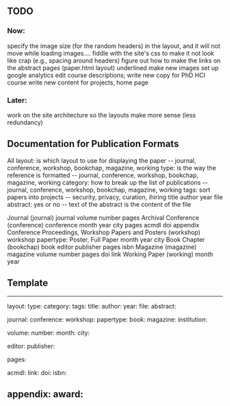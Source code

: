 ## TODO

### Now:
specify the image size (for the random headers) in the layout, and it will not move while loading images....
fiddle with the site's css to make it not look like crap (e.g., spacing around headers)
figure out how to make the links on the abstract pages (paper.html layout) underlined
make new images
set up google analytics
edit course descriptions; write new copy for PhD HCI course
write new content for projects, home page

### Later:
work on the site architecture so the layouts make more sense (less redundancy)

## Documentation for Publication Formats

All
	layout: is which layout to use for displaying the paper -- journal, conference, workshop, bookchap, magazine, working
	type: is the way the reference is formatted -- journal, conference, workshop, bookchap, magazine, working
	category: how to break up the list of publications -- journal, conference, workshop, bookchap, magazine, working
	tags: sort papers into projects -- security, privacy, curation, ihiring
	title
	author
	year
	file
	abstract: yes or no -- text of the abstract is the content of the file

 Journal (journal)
	journal
	volume
	number
	pages
 Archival Conference (conference)
	conference
	month
	year
	city
	pages
	acmdl
	doi
	appendix
 Conference Proceedings, Workshop Papers and Posters (workshop)
	workshop
	papertype: Poster, Full Paper
	month
	year
	city
 Book Chapter (bookchap)
	book
	editor
	publisher
	pages
	isbn
 Magazine (magazine)
	magazine
	volume
	number
	pages
	doi
	link
 Working Paper (working)
	month
	year

## Template

---
layout: 
type: 
category: 
tags: 
title: 
author: 
year: 
file: 
abstract: 

journal: 
conference: 
workshop: 
papertype: 
book: 
magazine: 
institution: 

volume: 
number: 
month: 
city: 

editor:
publisher: 

pages: 

acmdl: 
link: 
doi: 
isbn: 

appendix: 
award: 
---
